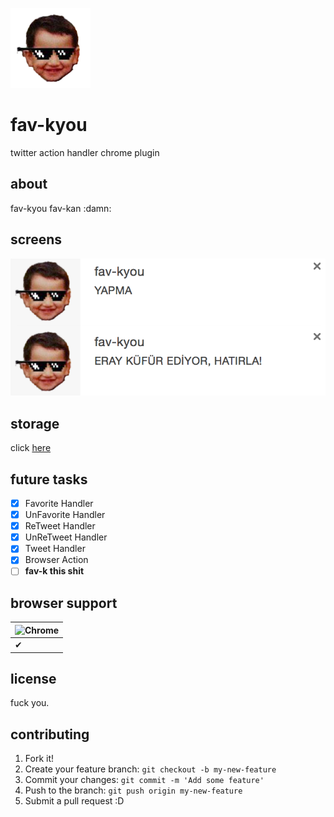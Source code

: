 ![Logo](https://raw.githubusercontent.com/erayarslan/fav-kyou/master/assert/icon128.png)

# fav-kyou

twitter action handler chrome plugin

## about

fav-kyou fav-kan :damn:

## screens

![screens](https://raw.githubusercontent.com/erayarslan/fav-kyou/master/screens.png)

## storage

click [here](https://gist.github.com/erayarslan/fa06bf20996d3a843abf)

## future tasks

- [x] Favorite Handler
- [x] UnFavorite Handler
- [x] ReTweet Handler
- [x] UnReTweet Handler
- [x] Tweet Handler
- [x] Browser Action
- [ ] **fav-k this shit**

## browser support

![Chrome](https://cloud.githubusercontent.com/assets/398893/3528328/23bc7bc4-078e-11e4-8752-ba2809bf5cce.png) |
--- |
 ✔ |

## license

fuck you.

## contributing

1. Fork it!
2. Create your feature branch: `git checkout -b my-new-feature`
3. Commit your changes: `git commit -m 'Add some feature'`
4. Push to the branch: `git push origin my-new-feature`
5. Submit a pull request :D
